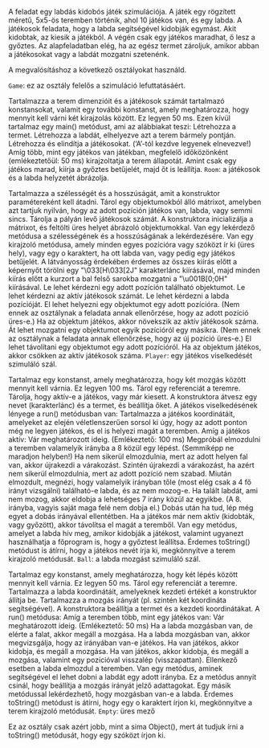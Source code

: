 A feladat egy labdás kidobós játék szimulációja. A játék egy rögzített méretű, 5x5-ös teremben történik, ahol 10 játékos van, és egy labda. A játékosok feladata, hogy a labda segítségével kidobják egymást. Akit kidobtak, az kiesik a játékból. A végén csak egy játékos maradhat, ő lesz a győztes. Az alapfeladatban elég, ha az egész termet zároljuk, amikor abban a játékosokat vagy a labdát mozgatni szetenénk.

A megvalósításhoz a következő osztályokat használd.

`Game`: ez az osztály felelős a szimuláció lefuttatásáért.

Tartalmazza a terem dimenzióit és a játékosok számát tartalmazó konstansokat, valamit egy további konstanst, amely meghatározza, hogy mennyit kell várni két kirajzolás között. Ez legyen 50 ms.
Ezen kívül tartalmaz egy main() metódust, ami az alábbiakat teszi:
Létrehozza a termet.
Létrehozza a labdát, elhelyezve azt a terem bármely pontján.
Létrehozza és elindítja a játékosokat. (‘A’-tól kezdve legyenek elnevezve!)
Amíg több, mint egy játékos van játékban, megfelelő időközönként (emlékeztetőül: 50 ms) kirajzoltatja a terem állapotát.
Amint csak egy játékos marad, kiírja a győztes betűjelét, majd őt is leállítja.
`Room`: a játékosok és a labda helyzetét ábrázolja.

Tartalmazza a szélességét és a hosszúságát, amit a konstruktor paramétereként kell átadni.
Tárol egy objektumokból álló mátrixot, amelyben azt tartjuk nyilván, hogy az adott pozíción játékos van, labda, vagy semmi sincs.
Tárolja a pályán levő játékosok számát.
A konstruktora inicializálja a mátrixot, és feltölti üres helyet ábrázoló objektumokkal.
Van egy lekérdező metódusa a szélességének és a hosszúságának a lekérdezésére.
Van egy kirajzoló metódusa, amely minden egyes pozícióra vagy szóközt ír ki (üres hely), vagy egy o karaktert, ha ott labda van, vagy pedig egy játékos betűjelét.
A látványosság érdekében érdemes az összes kiírás előtt a képernyőt törölni egy "\033[H\033[2J" karakterlánc kiírásával, majd minden kiírás előtt a kurzort a bal felső sarokba mozgatni a "\u001B[0;0H" kiírásával.
Le lehet kérdezni egy adott pozíción található objektumot.
Le lehet kérdezni az aktív játékosok számát.
Le lehet kérdezni a labda pozícióját.
El lehet helyezni egy objektumot egy adott pozícióra. (Nem ennek az osztálynak a feladata annak ellenőrzése, hogy az adott pozíció üres-e.) Ha az objektum játékos, akkor növekszik az aktív játékosok száma.
Át lehet mozgatni egy objektumot egyik pozícióról egy másikra. (Nem ennek az osztálynak a feladata annak ellenőrzése, hogy az új pozíció üres-e.)
El lehet távolítani egy objektumot egy adott pozícióról. Ha az objektum játékos, akkor csökken az aktív játékosok száma.
`Player`: egy játékos viselkedését szimuláló szál.

Tartalmaz egy konstanst, amely meghatározza, hogy két mozgás között mennyit kell várnia. Ez legyen 100 ms.
Tárol egy referenciát a teremre.
Tárolja, hogy aktív-e a játékos, vagy már kiesett.
A konstruktora átvesz egy nevet (karakterlánc) és a termet, és beállítja őket.
A játékos viselkedésének lényege a run() metódusban van:
Tartalmazza a játékos koordinátáit, amelyeket az elején véletlenszerűen sorsol ki úgy, hogy az adott ponton még ne legyen játékos, és el is helyezi magát a teremben.
Amíg a játékos aktív:
Vár meghatározott ideig. (Emlékeztető: 100 ms)
Megpróbál elmozdulni a teremben valamelyik irányba a 8 közül egy lépést. (Semmiképp ne maradjon helyben!)
Ha nem sikerül elmozdulnia, mert az adott helyen fal van, akkor újrakezdi a várakozást.
Szintén újrakezdi a várakozást, ha azért nem sikerül elmozdulnia, mert az adott pozíció nem szabad.
Miután elmozdult, megnézi, hogy valamelyik irányban tőle (most elég csak a 4 fő irányt vizsgálni) található-e labda, és az nem mozog-e.
Ha talált labdát, ami nem mozog, akkor eldobja a lehetséges 7 irány közül az egyikbe. (A 8. irányba, vagyis saját maga felé nem dobja el.)
Dobás után ha tud, lép még egyet a dobás irányával ellentétben.
Ha a játékos már nem aktív (kidobták, vagy győzött), akkor távolítsa el magát a teremből.
Van egy metódus, amelyet a labda hív meg, amikor kidobják a játékost, valamint ugyanezt használhatja a főprogram is, hogy a győztest leállítsa.
Érdemes toString() metódust is átírni, hogy a játékos nevét írja ki, megkönnyítve a terem kirajzoló metódusát.
`Ball`: a labda mozgást szimuláló szál.

Tartalmaz egy konstanst, amely meghatározza, hogy két lépés között mennyit kell várnia. Ez legyen 50 ms.
Tárol egy referenciát a teremre.
Tartalmazza a labda koordinátáit, amelyeknek kezdeti értékét a konstruktor állítja be.
Tartalmazza a mozgás irányát (pl. szintén két koordináta segítségével).
A konstruktora beállítja a termet és a kezdeti koordinátákat.
A run() metódusa:
Amíg a teremben több, mint egy játékos van:
Vár meghatározott ideig. (Emlékeztető: 50 ms)
Ha a labda mozgásban van, de elérte a falat, akkor megáll a mozgása.
Ha a labda mozgásban van, akkor megvizsgálja, hogy az irányában van-e játékos.
Ha van játékos, akkor kidobja, és megáll a mozgása.
Ha van játékos, akkor kidobja, és megáll a mozgása, valamint egy pozícióval visszalép (visszapattan).
Ellenkező esetben a labda elmozdul a teremben.
Van egy metódus, aminek segítségével el lehet dobni a labdát egy adott irányba. Ez a metódus annyit csinál, hogy beállítja a mozgás irányát jelző adattagokat.
Egy másik metódussal lekérdezhető, hogy mozgásban van-e a labda.
Érdemes toString() metódust is átírni, hogy egy o karaktert írjon ki, megkönnyítve a terem kirajzoló metódusát.
`Empty`: üres mező

Ez az osztály csak azért jobb, mint a sima Object(), mert át tudjuk írni a toString() metódusát, hogy egy szóközt írjon ki.
